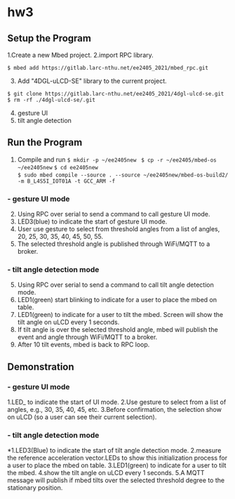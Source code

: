 # hw3

## Setup the Program 

1.Create a new Mbed project.
2.import RPC library.

 ` $ mbed add https://gitlab.larc-nthu.net/ee2405_2021/mbed_rpc.git ` 

3. Add "4DGL-uLCD-SE" library to the current project.
 
 ` $ git clone https://gitlab.larc-nthu.net/ee2405_2021/4dgl-ulcd-se.git `
 ` $ rm -rf ./4dgl-ulcd-se/.git `
 
4. gesture UI
5. tilt angle detection

## Run the Program 

  1. Compile and run
 `$ mkdir -p ~/ee2405new `
 `$ cp -r ~/ee2405/mbed-os ~/ee2405new`
  `$ cd ee2405new `  
  `$ sudo mbed compile --source . --source ~/ee2405new/mbed-os-build2/ -m B_L4S5I_IOT01A -t GCC_ARM -f ` 
  
  ### - gesture UI mode
  
  2. Using RPC over serial to send a command to call gesture UI mode.
  3. LED3(blue) to indicate the start of gesture UI mode.
  4. User use gesture to select from threshold angles from a list of angles, 20, 25, 30, 35, 40, 45, 50, 55.
  5. The selected threshold angle is published through WiFi/MQTT to a broker.
  ### - tilt angle detection mode
  
  5. Using RPC over serial to send a command to call tilt angle detection mode.
  6. LED1(green) start blinking to indicate for a user to place the mbed on table.
  7. LED1(green) to indicate for a user to tilt the mbed. Screen will show the tilt angle on uLCD  every 1 seconds.
  8. If tilt angle is over the selected threshold angle, mbed will publish the event and angle through WiFi/MQTT to a broker. 
  9. After 10 tilt events, mbed is back to RPC loop.

## Demonstration
  ### - gesture UI mode
  
  1.LED_ to indicate the start of UI mode.
  2.Use gesture to select from a list of angles, e.g., 30, 35, 40, 45, etc.
  3.Before confirmation, the selection show on uLCD (so a user can see their current selection).
  ### - tilt angle detection mode
  *1.LED3(Blue) to indicate the start of tilt angle detection mode.
  2.measure the reference acceleration vector.LEDs to show this initialization process for a user to place the mbed on table.
  3.LED1(green) to indicate for a user to tilt the mbed.
  4.show the tilt angle on uLCD  every 1 seconds. 
  5.A MQTT message will publish if mbed tilts over the selected threshold degree to the stationary position.
